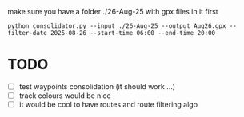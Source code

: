 
make sure you have a folder ./26-Aug-25 with gpx files in it first
```
python consolidator.py --input ./26-Aug-25 --output Aug26.gpx --filter-date 2025-08-26 --start-time 06:00 --end-time 20:00
```
# TODO

- [ ] test waypoints consolidation (it should work ...) 
- [ ] track colours would be nice
- [ ] it would be cool to have routes and route filtering algo